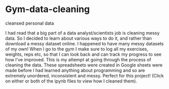 # Gym-data-cleaning
cleansed personal data

I had read that a big part of a data analyst/scientists job is cleaning messy data. So I decided to learn about various ways to do it, and rather than download a messy dataset online. I happened to have many messy datasets of my own! When I go to the gym I make sure to log all my exercises, weights, reps etc, so that I can look back and can track my progress to see how I've improved. This is my attempt at going through the process of cleaning the data.
These spreadsheets were created in Google sheets were made before I had learned anything about programming and so are extremely unordered, inconsistent and messy. Perfect for this project! (Click on either or both of the ipynb files to view how I cleaned them).
